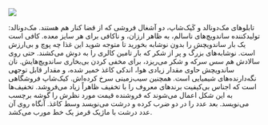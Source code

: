 <!-- 
.. title: پیاده‌روی در دلفت-یک جولای دوهزار و پانزده
.. slug: 2015-07-01-lopen-in-delft
.. date: 2015-07-01 20:14:54 UTC+02:00
.. tags: 
.. category: پیاده‌روی در دلفت
.. link: 
.. description: 
.. type: text
-->

<img src="http://googledrive.com/host/0B8OOfC6oWXEPV0luMWl6MElfQTQ" />

تابلوهای مک‌دونالد و کَیک‌شاپ، دو آشغال فروشی که از قضا کنار هم هستند. مک‌دونالد: تولیدکننده ساندویچ‌های ناسالم، به ظاهر ارزان، و ناکافی برای هر سایز معده. کافی است یک بار ساندویچش را بدون نوشابه بخورید تا متوجه شوید این غذا چه پوچ و بی‌ارزش است. نوشابه‌های بزرگ و پر از شکر که بار تامین کالری را به دوش می‌کشند. حتی روی سالادش هم سس سرکه و شکر می‌ریزد، برای مخفی کردن بی‌بخاری ساندویچ‌هایش. نان ساندویچش حاوی مقدار زیادی هوا، اندکی کاغذ خمیر شده، و مقدار قابل توجهی نگه‌دارنده‌های شیمیایی است. همچنین سیب‌زمینی سرخ کرده‌اش.
کیک‌شاپ فروشگاهی است که اجناس بی‌کیفیت برندهای معروف را با تخفیف ظاهراً زیاد می‌فروشد. تخفیف‌ها به این شکل اعمال می‌شوند که فروشنده قیمت مورد نظرش را گوشه برچسب می‌نویسد. بعد عدد را در دو ضرب کرده و درشت می‌نویسد وسط کاغذ. آنگاه روی آن عدد درشت با ماژیک قرمز یک خط مورب می‌کشد.
